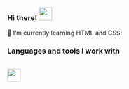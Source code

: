 ### Hi there! <img src="https://media4.giphy.com/media/gM5qFksULw54NMWyry/giphy.gif?cid=ecf05e47y3idyrlpken87eiz9iqah6jbx41lkeq2jca5cnci&ep=v1_stickers_search&rid=giphy.gif&ct=s" width="30px">

🌱 I’m currently learning HTML and CSS!

### Languages and tools I work with
<code> <img src="https://www.vhv.rs/dpng/d/486-4866189_html-css-logo-png-transparent-png.png" width="30px"></code>
